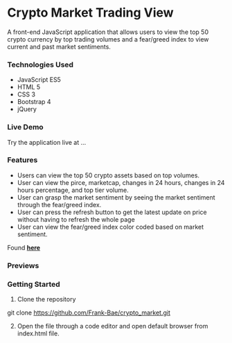 # Crypto Market Trading View 

A front-end JavaScript application that allows users to view the top 50 crypto currency by top trading volumes and a fear/greed index to view current and past market sentiments. 

### Technologies Used
- JavaScript ES5
- HTML 5
- CSS 3
- Bootstrap 4
- jQuery


### Live Demo

Try the application live at ... 

### Features
- Users can view the top 50 crypto assets based on top volumes.
- User can view the pirce, marketcap, changes in 24 hours, changes in 24 hours percentage, and top tier volume.
- User can grasp the market sentiment by seeing the market sentiment through the fear/greed index.
- User can press the refresh button to get the latest update on price without having to refresh the whole page
- User can view the fear/greed index color coded based on market sentiment. 

Found [**here**](https://www.programmableweb.com/apis/directory)

### Previews

### Getting Started
1. Clone the repository

git clone https://github.com/Frank-Bae/crypto_market.git

2. Open the file through a code editor and open default browser from index.html file.
